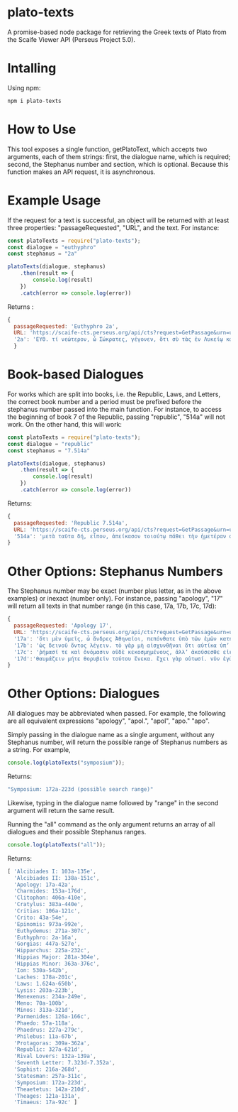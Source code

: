# plato-texts
A promise-based node package for retrieving the Greek texts of Plato from the Scaife Viewer API (Perseus Project 5.0).

# Intalling
Using npm:
```javascript
npm i plato-texts
```

# How to Use
This tool exposes a single function, getPlatoText, which accepts two arguments, each of them strings: first, the dialogue name, which is required; second, the Stephanus number and section, which is optional. Because this function makes an API request, it is asynchronous.

# Example Usage
If the request for a text is successful, an object will be returned with at least three properties: "passageRequested", "URL", and the text. For instance:
```javascript
const platoTexts = require("plato-texts");
const dialogue = "euthyphro"
const stephanus = "2a"

platoTexts(dialogue, stephanus)
    .then(result => {
        console.log(result)
    })
    .catch(error => console.log(error))
```

Returns : 
```javascript
{ 
  passageRequested: 'Euthyphro 2a',
  URL: 'https://scaife-cts.perseus.org/api/cts?request=GetPassage&urn=urn:cts:greekLit:tlg0059.tlg001.perseus-grc1:2',
  '2a': 'ΕΥΘ. τί νεώτερον, ὦ Σώκρατες, γέγονεν, ὅτι σὺ τὰς ἐν Λυκείῳ καταλιπὼν διατριβὰς ἐνθάδε νῦν διατρίβεις περὶ τὴν τοῦ βασιλέως στοάν; οὐ γάρ που καὶ σοί γε δίκη τις οὖσα τυγχάνει πρὸς τὸν βασιλέα ὥσπερ ἐμοί.ΣΩ. οὔτοι δὴ Ἀθηναῖοί γε, ὦ Εὐθύφρων, δίκην αὐτὴν καλοῦσιν ἀλλὰ γραφήν. ' 
  }
```

# Book-based Dialogues
For works which are split into books, i.e. the Republic, Laws, and Letters, the correct book number and a period must be prefixed before the stephanus number passed into the main function. For instance, to access the beginning of book 7 of the Republic, passing "republic", "514a" will not work. On the other hand, this will work:

```javascript
const platoTexts = require("plato-texts");
const dialogue = "republic"
const stephanus = "7.514a"

platoTexts(dialogue, stephanus)
    .then(result => {
        console.log(result)
    })
    .catch(error => console.log(error))
```

Returns:
```javascript
{ 
  passageRequested: 'Republic 7.514a',
  URL: 'https://scaife-cts.perseus.org/api/cts?request=GetPassage&urn=urn:cts:greekLit:tlg0059.tlg030.perseus-grc2:7.514',
  '514a': 'μετὰ ταῦτα δή, εἶπον, ἀπείκασον τοιούτῳ πάθει τὴν ἡμετέραν φύσιν παιδείας τε πέρι καὶ ἀπαιδευσίας. ἰδὲ γὰρ ἀνθρώπους οἷον ἐν καταγείῳ οἰκήσει σπηλαιώδει, ἀναπεπταμένην πρὸς τὸ φῶς τὴν εἴσοδον ἐχούσῃ μακρὰν παρὰ πᾶν τὸ σπήλαιον, ἐν ταύτῃ ἐκ παίδων ὄντας ἐν δεσμοῖς καὶ τὰ σκέλη καὶ τοὺς αὐχένας, ὥστε μένειν τε αὐτοὺς εἴς τε τὸ' 
}
```

# Other Options: Stephanus Numbers
The Stephanus number may be exact (number plus letter, as in the above examples) or inexact (number only). For instance, passing "apology", "17" will return all texts in that number range (in this case, 17a, 17b, 17c, 17d):

```javascript
{ 
  passageRequested: 'Apology 17',
  URL: 'https://scaife-cts.perseus.org/api/cts?request=GetPassage&urn=urn:cts:greekLit:tlg0059.tlg002.perseus-grc2:17',
  '17a': 'ὅτι μὲν ὑμεῖς, ὦ ἄνδρες Ἀθηναῖοι, πεπόνθατε ὑπὸ τῶν ἐμῶν κατηγόρων, οὐκ οἶδα· ἐγὼ δʼ οὖν καὶ αὐτὸς ὑπʼ αὐτῶν ὀλίγου ἐμαυτοῦ ἐπελαθόμην, οὕτω πιθανῶς ἔλεγον. καίτοι ἀληθές γε ὡς ἔπος εἰπεῖν οὐδὲν εἰρήκασιν. μάλιστα δὲ αὐτῶν ἓν ἐθαύμασα τῶν πολλῶν ὧν ἐψεύσαντο, τοῦτο ἐν ᾧ ἔλεγον ὡς χρῆν ὑμᾶς εὐλαβεῖσθαι μὴ ὑπʼ ἐμοῦ ἐξαπατηθῆτε',
  '17b': 'ὡς δεινοῦ ὄντος λέγειν. τὸ γὰρ μὴ αἰσχυνθῆναι ὅτι αὐτίκα ὑπʼ ἐμοῦ ἐξελεγχθήσονται ἔργῳ, ἐπειδὰν μηδʼ ὁπωστιοῦν φαίνωμαι δεινὸς λέγειν, τοῦτό μοι ἔδοξεν αὐτῶν ἀναισχυντότατον εἶναι, εἰ μὴ ἄρα δεινὸν καλοῦσιν οὗτοι λέγειν τὸν τἀληθῆ λέγοντα· εἰ μὲν γὰρ τοῦτο λέγουσιν, ὁμολογοίην ἂν ἔγωγε οὐ κατὰ τούτους εἶναι ῥήτωρ. οὗτοι μὲν οὖν, ὥσπερ ἐγὼ λέγω, ἤ τι ἢ οὐδὲν ἀληθὲς εἰρήκασιν, ὑμεῖς δέ μου ἀκούσεσθε πᾶσαν τὴν ἀλήθειαν—οὐ μέντοι μὰ Δία, ὦ ἄνδρες Ἀθηναῖοι, κεκαλλιεπημένους γε λόγους, ὥσπερ οἱ τούτων,',
  '17c': 'ῥήμασί τε καὶ ὀνόμασιν οὐδὲ κεκοσμημένους, ἀλλʼ ἀκούσεσθε εἰκῇ λεγόμενα τοῖς ἐπιτυχοῦσιν ὀνόμασιν—πιστεύω γὰρ δίκαια εἶναι ἃ λέγω—καὶ μηδεὶς ὑμῶν προσδοκησάτω ἄλλως· οὐδὲ γὰρ ἂν δήπου πρέποι, ὦ ἄνδρες, τῇδε τῇ ἡλικίᾳ ὥσπερ μειρακίῳ πλάττοντι λόγους εἰς ὑμᾶς εἰσιέναι. καὶ μέντοι καὶ πάνυ, ὦ ἄνδρες Ἀθηναῖοι, τοῦτο ὑμῶν δέομαι καὶ παρίεμαι· ἐὰν διὰ τῶν αὐτῶν λόγων ἀκούητέ μου ἀπολογουμένου διʼ ὧνπερ εἴωθα λέγειν καὶ ἐν ἀγορᾷ ἐπὶ τῶν τραπεζῶν, ἵνα ὑμῶν πολλοὶ ἀκηκόασι, καὶ ἄλλοθι, μήτε',
  '17d':'θαυμάζειν μήτε θορυβεῖν τούτου ἕνεκα. ἔχει γὰρ οὑτωσί. νῦν ἐγὼ πρῶτον ἐπὶ δικαστήριον ἀναβέβηκα, ἔτη γεγονὼς ἑβδομήκοντα· ἀτεχνῶς οὖν ξένως ἔχω τῆς ἐνθάδε λέξεως.' 
}
```

# Other Options: Dialogues
All dialogues may be abbreviated when passed. For example, the following are all equivalent expressions "apology", "apol.", "apol", "apo." "apo".

Simply passing in the dialogue name as a single argument, without any Stephanus number, will return the possible range of Stephanus numbers as a string. For example, 
```javascript
console.log(platoTexts("symposium"));
```
Returns: 
```javascript
"Symposium: 172a-223d (possible search range)"
```
Likewise, typing in the dialogue name followed by "range" in the second argument will return the same result.

Running the "all" command as the only argument returns an array of all dialogues and their possible Stephanus ranges.
```javascript
console.log(platoTexts("all"));
```
Returns:

```javascript
[ 'Alcibiades I: 103a-135e',
  'Alcibiades II: 138a-151c',
  'Apology: 17a-42a',
  'Charmides: 153a-176d',
  'Clitophon: 406a-410e',
  'Cratylus: 383a-440e',
  'Critias: 106a-121c',
  'Crito: 43a-54e',
  'Epinomis: 973a-992e',
  'Euthydemus: 271a-307c',
  'Euthyphro: 2a-16a',
  'Gorgias: 447a-527e',
  'Hipparchus: 225a-232c',
  'Hippias Major: 281a-304e',
  'Hippias Minor: 363a-376c',
  'Ion: 530a-542b',
  'Laches: 178a-201c',
  'Laws: 1.624a-650b',
  'Lysis: 203a-223b',
  'Menexenus: 234a-249e',
  'Meno: 70a-100b',
  'Minos: 313a-321d',
  'Parmenides: 126a-166c',
  'Phaedo: 57a-118a',
  'Phaedrus: 227a-279c',
  'Philebus: 11a-67b',
  'Protagoras: 309a-362a',
  'Republic: 327a-621d',
  'Rival Lovers: 132a-139a',
  'Seventh Letter: 7.323d-7.352a',
  'Sophist: 216a-268d',
  'Statesman: 257a-311c',
  'Symposium: 172a-223d',
  'Theaetetus: 142a-210d',
  'Theages: 121a-131a',
  'Timaeus: 17a-92c' ]
```

